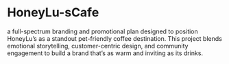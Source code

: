 # HoneyLu-sCafe
a full-spectrum branding and promotional plan designed to position HoneyLu’s as a standout pet-friendly coffee destination. This project blends emotional storytelling, customer-centric design, and community engagement to build a brand that’s as warm and inviting as its drinks.
